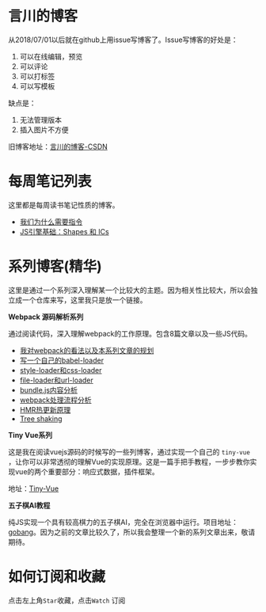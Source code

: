 # 言川的博客
从2018/07/01以后就在github上用issue写博客了。Issue写博客的好处是：

1. 可以在线编辑，预览
2. 可以评论
3. 可以打标签
4. 可以写模板

缺点是：

1. 无法管理版本
2. 插入图片不方便

旧博客地址：[言川的博客-CSDN](https://blog.csdn.net/lihongxun945?viewmode=contents)

# 每周笔记列表

这里都是每周读书笔记性质的博客。

- [我们为什么需要指令](https://github.com/lihongxun945/myblog/issues/2)
- [JS引擎基础：Shapes 和 ICs](https://github.com/lihongxun945/myblog/issues/1)


# 系列博客(精华)

这里是通过一个系列深入理解某一个比较大的主题。因为相关性比较大，所以会独立成一个仓库来写，这里我只是放一个链接。

**Webpack 源码解析系列**

通过阅读代码，深入理解webpack的工作原理。包含8篇文章以及一些JS代码。

- [我对webpack的看法以及本系列文章的规划](https://github.com/lihongxun945/diving-into-webpack/blob/master/1-introduction.md)
- [写一个自己的babel-loader](https://github.com/lihongxun945/diving-into-webpack/blob/master/2-babel-loader.md)
- [style-loader和css-loader](https://github.com/lihongxun945/diving-into-webpack/blob/master/3-style-loader-and-css-loader.md)
- [file-loader和url-loader](https://github.com/lihongxun945/diving-into-webpack/blob/master/4-file-loader-and-url-loader.md)
- [bundle.js内容分析](https://github.com/lihongxun945/diving-into-webpack/blob/master/5-bundle.js.md)
- [webpack处理流程分析](https://github.com/lihongxun945/diving-into-webpack/blob/master/6-process-pipe-line.md)
- [HMR热更新原理](https://github.com/lihongxun945/diving-into-webpack/blob/master/7-hmr.md)
- [Tree shaking](https://github.com/lihongxun945/diving-into-webpack/blob/master/8-tree-shaking.md)

**Tiny Vue系列**

这是我在阅读vuejs源码的时候写的一些列博客，通过实现一个自己的 `tiny-vue` ，让你可以非常透彻的理解Vue的实现原理。这是一篇手把手教程，一步步教你实现vue的两个重要部分：响应式数据，插件框架。

地址：[Tiny-Vue](https://github.com/lihongxun945/tiny-vue)

**五子棋AI教程**

纯JS实现一个具有较高棋力的五子棋AI，完全在浏览器中运行。项目地址： [gobang](http://gobang.light7.cn/)。因为之前的文章比较久了，所以我会整理一个新的系列文章出来，敬请期待。

# 如何订阅和收藏

点击左上角`Star`收藏，点击`Watch` 订阅
